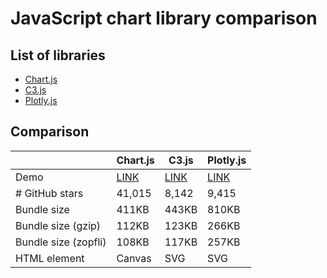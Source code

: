 # JavaScript chart library comparison

## List of libraries

- [Chart.js](https://www.chartjs.org/)
- [C3.js](https://c3js.org/)
- [Plotly.js](https://plot.ly/javascript/)

## Comparison

|                      | Chart.js                                                                         | C3.js                                                                         | Plotly.js                                                                         |
| -------------------- | -------------------------------------------------------------------------------- | ----------------------------------------------------------------------------- | --------------------------------------------------------------------------------- |
| Demo                 | [LINK](https://uu1t-sandbox.github.io/comparison--js-chart-libraries/chart.html) | [LINK](https://uu1t-sandbox.github.io/comparison--js-chart-libraries/c3.html) | [LINK](https://uu1t-sandbox.github.io/comparison--js-chart-libraries/plotly.html) |
| # GitHub stars       | 41,015                                                                           | 8,142                                                                         | 9,415                                                                             |
| Bundle size          | 411KB                                                                            | 443KB                                                                         | 810KB                                                                             |
| Bundle size (gzip)   | 112KB                                                                            | 123KB                                                                         | 266KB                                                                             |
| Bundle size (zopfli) | 108KB                                                                            | 117KB                                                                         | 257KB                                                                             |
| HTML element         | Canvas                                                                           | SVG                                                                           | SVG                                                                               |
